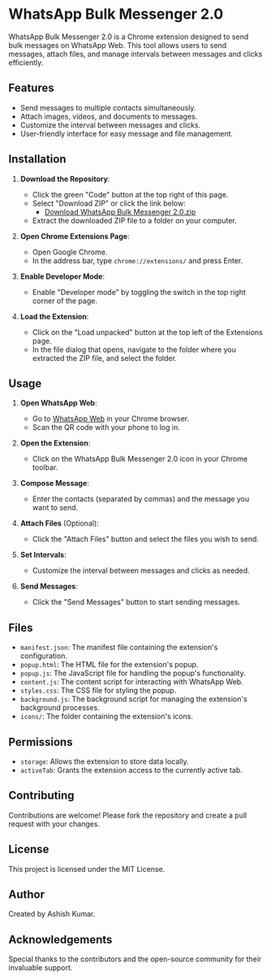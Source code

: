 # WhatsApp Bulk Messenger 2.0

WhatsApp Bulk Messenger 2.0 is a Chrome extension designed to send bulk messages on WhatsApp Web. This tool allows users to send messages, attach files, and manage intervals between messages and clicks efficiently.

## Features

- Send messages to multiple contacts simultaneously.
- Attach images, videos, and documents to messages.
- Customize the interval between messages and clicks.
- User-friendly interface for easy message and file management.

## Installation

1. **Download the Repository**:
   - Click the green "Code" button at the top right of this page.
   - Select "Download ZIP" or click the link below:
     - [Download WhatsApp Bulk Messenger 2.0.zip](https://github.com/ashishkumar5338/WhatsApp-Bulk-Messenger/archive/refs/heads/main.zip)
   - Extract the downloaded ZIP file to a folder on your computer.

2. **Open Chrome Extensions Page**:
   - Open Google Chrome.
   - In the address bar, type `chrome://extensions/` and press Enter.

3. **Enable Developer Mode**:
   - Enable "Developer mode" by toggling the switch in the top right corner of the page.

4. **Load the Extension**:
   - Click on the "Load unpacked" button at the top left of the Extensions page.
   - In the file dialog that opens, navigate to the folder where you extracted the ZIP file, and select the folder.

## Usage

1. **Open WhatsApp Web**:
   - Go to [WhatsApp Web](https://web.whatsapp.com/) in your Chrome browser.
   - Scan the QR code with your phone to log in.

2. **Open the Extension**:
   - Click on the WhatsApp Bulk Messenger 2.0 icon in your Chrome toolbar.

3. **Compose Message**:
   - Enter the contacts (separated by commas) and the message you want to send.

4. **Attach Files** (Optional):
   - Click the "Attach Files" button and select the files you wish to send.

5. **Set Intervals**:
   - Customize the interval between messages and clicks as needed.

6. **Send Messages**:
   - Click the "Send Messages" button to start sending messages.

## Files

- `manifest.json`: The manifest file containing the extension's configuration.
- `popup.html`: The HTML file for the extension's popup.
- `popup.js`: The JavaScript file for handling the popup's functionality.
- `content.js`: The content script for interacting with WhatsApp Web.
- `styles.css`: The CSS file for styling the popup.
- `background.js`: The background script for managing the extension's background processes.
- `icons/`: The folder containing the extension's icons.

## Permissions

- `storage`: Allows the extension to store data locally.
- `activeTab`: Grants the extension access to the currently active tab.

## Contributing

Contributions are welcome! Please fork the repository and create a pull request with your changes.

## License

This project is licensed under the MIT License.

## Author

Created by Ashish Kumar.

## Acknowledgements

Special thanks to the contributors and the open-source community for their invaluable support.
